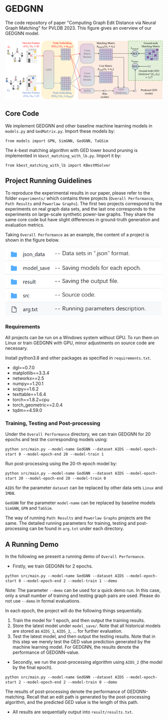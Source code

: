 # GEDGNN
The code repository of paper "Computing Graph Edit Distance via Neural Graph Matching" for PVLDB 2023. This figure gives an overview of our GEDGNN model.

![Image text](https://github.com/ChengzhiPiao/GEDGNN/blob/main/model.png)

## Core Code
We implement GEDGNN and other baseline machine learning models in `models.py` and `GedMatrix.py`. Import these models by:
```
from models import GPN, SimGNN, GedGNN, TaGSim
```

The $k$-best matching algorithm with GED lower bound pruning is implemented in `kbest_matching_with_lb.py`. Import it by:
```
from kbest_matching_with_lb import KBestMSolver
```

## Project Running Guidelines
To reproduce the experimental results in our paper, please refer to the folder `experiments/` which contains three projects (`Overall Performance`, `Path Results` and `Powerlaw Graphs`). The first two projects correspond to the experiments on real graph data sets, and the last one corresponds to the experiments on large-scale synthetic power-law graphs. They share the same core code but have slight differences in ground-truth generation and evaluation metrics.

Taking `Overall Performance` as an example, the content of a project is shown in the figure below.

<img src="https://github.com/ChengzhiPiao/GEDGNN/blob/main/content.png" width="500px">

### Requirements

All projects can be run on a Windows system without GPU. To run them on Linux or train GEDGNN with GPU, minor adjustments on source code are necessary. 

Install python3.8 and other packages as specified in `requirements.txt`.

* dgl==0.7.0
* matplotlib==3.3.4
* networkx==2.5
* numpy==1.20.1
* scipy==1.6.2
* texttable==1.6.4
* torch==1.8.2+cpu
* torch_geometric==2.0.4
* tqdm==4.59.0

### Training, Testing and Post-processing

Under the `Overall Performance` directory, we can train GEDGNN for 20 epochs and test the corresponding models using:
```
python src/main.py --model-name GedGNN --dataset AIDS --model-epoch-start 0 --model-epoch-end 20 --model-train 1
```
Run post-processing using the 20-th epoch model by:
```
python src/main.py --model-name GedGNN --dataset AIDS --model-epoch-start 20 --model-epoch-end 20 --model-train 0
```

`AIDS` for the parameter `dataset` can be replaced by other data sets `Linux` and `IMDB`.

`GedGNN` for the parameter `model-name` can be replaced by baseline models `SimGNN`, `GPN` and `TaGSim`.

The way of running `Path Results` and `Powerlaw Graphs` projects are the same. The detailed running parameters for training, testing and post-processing can be found in `arg.txt` under each directory.


## A Running Demo

In the following we present a running demo of `Overall Performance`.

* Firstly, we train GEDGNN for 2 epochs.
```
python src/main.py --model-name GedGNN --dataset AIDS --model-epoch-start 0 --model-epoch-end 2 --model-train 1 --demo
```
Note: The parameter `--demo` can be used for a quick demo run. In this case, only a small number of training and testing graph pairs are used. Please do not use `--demo` in formal evaluations.

In each epoch, the project will do the following things sequentially.
1. Train the model for 1 epoch, and then output the training results.
2. Store the latest model under `model_save/`. Note that all historical models are stored as `AIDS_1`, `AIDS_2`, ... for further evaluation.
3. Test the latest model, and then output the testing results. Note that in this step we merely test the GED value prediction generated by the machine learning model. For GEDGNN, the results denote the performance of GEDGNN-value.

* Secondly, we run the post-processing algorithm using `AIDS_2` (the model by the final epoch).
```
python src/main.py --model-name GedGNN --dataset AIDS --model-epoch-start 2 --model-epoch-end 2 --model-train 0 --demo
```
The results of post-processing denote the performance of GEDGNN-matching. Recall that an edit path is generated by the post-processing algorithm, and the predicted GED value is the length of this path.

* All results are sequentially output into `result/results.txt`.
